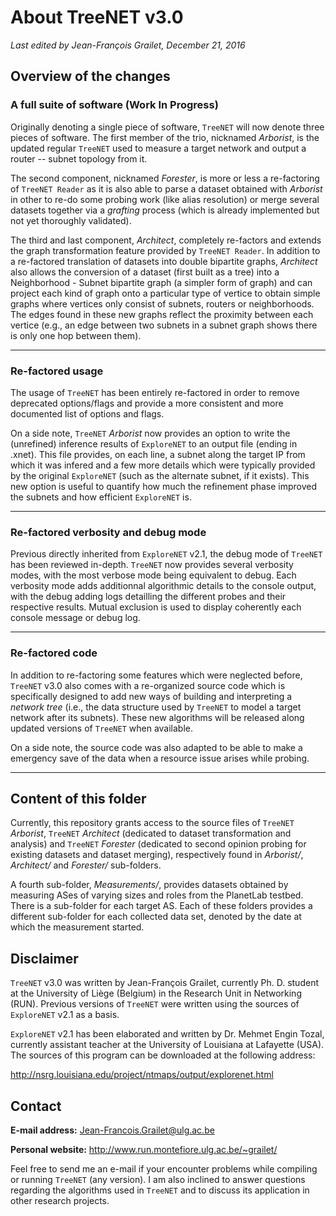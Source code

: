 # About TreeNET v3.0

*Last edited by Jean-François Grailet, December 21, 2016*
## Overview of the changes

### A full suite of software (Work In Progress)

Originally denoting a single piece of software, `TreeNET` will now denote three pieces of software. The first member of the trio, nicknamed *Arborist*, is the updated regular `TreeNET` used to measure a target network and output a router -- subnet topology from it.

The second component, nicknamed *Forester*, is more or less a re-factoring of `TreeNET Reader` as it is also able to parse a dataset obtained with *Arborist* in other to re-do some probing work (like alias resolution) or merge several datasets together via a *grafting* process (which is already implemented but not yet thoroughly validated).

The third and last component, *Architect*, completely re-factors and extends the graph transformation feature provided by `TreeNET Reader`. In addition to a re-factored translation of datasets into double bipartite graphs, *Architect* also allows the conversion of a dataset (first built as a tree) into a Neighborhood - Subnet bipartite graph (a simpler form of graph) and can project each kind of graph onto a particular type of vertice to obtain simple graphs where vertices only consist of subnets, routers or neighborhoods. The edges found in these new graphs reflect the proximity between each vertice (e.g., an edge between two subnets in a subnet graph shows there is only one hop between them).

---

### Re-factored usage

The usage of `TreeNET` has been entirely re-factored in order to remove deprecated options/flags and provide a more consistent and more documented list of options and flags.

On a side note, `TreeNET` *Arborist* now provides an option to write the (unrefined) inference results of `ExploreNET` to an output file (ending in .xnet). This file provides, on each line, a subnet along the target IP from which it was infered and a few more details which were typically provided by the original `ExploreNET` (such as the alternate subnet, if it exists). This new option is useful to quantify how much the refinement phase improved the subnets and how efficient `ExploreNET` is.

---

### Re-factored verbosity and debug mode

Previous directly inherited from `ExploreNET` v2.1, the debug mode of `TreeNET` has been reviewed in-depth. `TreeNET` now provides several verbosity modes, with the most verbose mode being equivalent to debug. Each verbosity mode adds additionnal algorithmic details to the console output, with the debug adding logs detailling the different probes and their respective results. Mutual exclusion is used to display coherently each console message or debug log.

---

### Re-factored code

In addition to re-factoring some features which were neglected before, `TreeNET` v3.0 also comes with a re-organized source code which is specifically designed to add new ways of building and interpreting a *network tree* (i.e., the data structure used by `TreeNET` to model a target network after its subnets). These new algorithms will be released along updated versions of `TreeNET` when available.

On a side note, the source code was also adapted to be able to make a emergency save of the data when a resource issue arises while probing.

---

## Content of this folder

Currently, this repository grants access to the source files of `TreeNET` *Arborist*, `TreeNET` *Architect* (dedicated to dataset transformation and analysis) and `TreeNET` *Forester* (dedicated to second opinion probing for existing datasets and dataset merging), respectively found in *Arborist/*, *Architect/* and *Forester/* sub-folders.

A fourth sub-folder, *Measurements/*, provides datasets obtained by measuring ASes of varying sizes and roles from the PlanetLab testbed. There is a sub-folder for each target AS. Each of these folders provides a different sub-folder for each collected data set, denoted by the date at which the measurement started.

## Disclaimer

`TreeNET` v3.0 was written by Jean-François Grailet, currently Ph. D. student at the University of Liège (Belgium) in the Research Unit in Networking (RUN). Previous versions of `TreeNET` were written using the sources of `ExploreNET` v2.1 as a basis.

`ExploreNET` v2.1 has been elaborated and written by Dr. Mehmet Engin Tozal, currently assistant teacher at the University of Louisiana at Lafayette (USA). The sources of this program can be downloaded at the following address:

http://nsrg.louisiana.edu/project/ntmaps/output/explorenet.html

## Contact

**E-mail address:** Jean-Francois.Grailet@ulg.ac.be

**Personal website:** http://www.run.montefiore.ulg.ac.be/~grailet/

Feel free to send me an e-mail if your encounter problems while compiling or running `TreeNET` (any version). I am also inclined to answer questions regarding the algorithms used in `TreeNET` and to discuss its application in other research projects.
